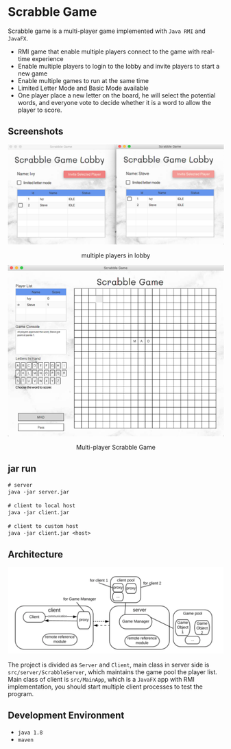 # Scrabble Game

Scrabble game is a multi-player game implemented with `Java RMI` and `JavaFX`.
* RMI game that enable multiple players connect to the game with real-time experience
* Enable multiple players to login to the lobby and invite players to start a new game
* Enable multiple games to run at the same time
* Limited Letter Mode and Basic Mode available  
* One player place a new letter on the board, he will select the potential words, and everyone vote to decide whether it
is a word to allow the player to score. 

## Screenshots
![lobby](images/lobby.png)
<center>multiple players in lobby</center>

![game](images/game.png)
<center>Multi-player Scrabble Game</center>

## jar run
```
# server
java -jar server.jar 

# client to local host
java -jar client.jar

# client to custom host
java -jar client.jar <host>
```

## Architecture
![architecture](images/architecture.png)  

The project is divided as `Server` and `Client`, main class in server side is `src/server/ScrabbleServer`,
which maintains the game pool the player list. Main class of client is `src/MainApp`, which is a `JavaFX` app
with RMI implementation, you should start multiple client processes to test the program. 

## Development Environment
* `java 1.8`
* `maven`



